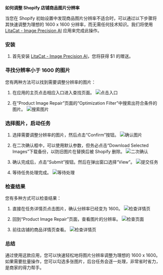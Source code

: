 **如何调整 Shopify 店铺商品图片分辨率**

当您在 Shopify 初始设置中发现商品图片分辨率不适合时，可以通过以下步骤将其快速调整为理想的 1600 x 1600 分辨率，而无需任何技术知识。我们将使用 [LitaCat - Image Precision AI](https://apps.shopify.com/image-precision-ai) 应用来完成此操作。

### 安装

1. 首先安装 [LitaCat - Image Precision AI](https://apps.shopify.com/image-precision-ai)，您将获得 $1 的赠送。

### 寻找分辨率小于 1600 的图片

您有两种方法可以找到需要调整分辨率的图片：

1. 在应用的主页点击相应入口进入查找页面。
   ![点击入口](https://vip.helloimg.com/i/2024/04/01/660a7ac515074.png)

2. 在“Product Image Repair”页面的“Optimization Filter”中搜索出符合条件的图片。
   ![搜索图片](https://vip.helloimg.com/i/2024/04/01/660a7ac23e03f.png)

### 选择图片，启动任务

1. 选择需要调整分辨率的图片，然后点击“Confirm”按钮。
   ![确认图片](https://vip.helloimg.com/i/2024/04/01/660a7abe465f1.png)

2. 在二次确认框中，可以使用默认参数，但务必点击“Download Selected Images”下载备份，以防旧图片在替换后被 Shopify 删除。
   ![二次确认](https://vip.helloimg.com/i/2024/04/01/660a7d6791b40.png)

3. 确认完成后，点击“Submit”按钮。然后在弹出窗口选择“View”。
   ![提交任务](https://vip.helloimg.com/i/2024/04/01/660a7e92c10eb.png)

4. 等待任务处理完成。
   ![等待处理](https://vip.helloimg.com/i/2024/04/01/660a7e93ea22a.png)

### 检查结果

您有多种方式可以检查结果：

1. 直接在任务详情页点击图片，确认分辨率已经变为 1600。
   ![检查详情页](https://vip.helloimg.com/i/2024/04/01/660a7ed849cbd.png)

2. 回到“Product Image Repair”页面，查看图片的分辨率。
   ![检查页面](https://vip.helloimg.com/i/2024/04/01/660a7f91dc8c6.png)

3. 前往店铺的商品详情页查看。
   ![检查详情页](https://vip.helloimg.com/i/2024/04/01/660a7fda6df9e.png)

### 总结

通过使用这款应用，您可以快速轻松地将图片分辨率调整为理想的 1600 x 1600。如果需要批量操作，您可以勾选多张图片，后台任务会逐一处理，非常省时省力，是商家的得力帮手。
